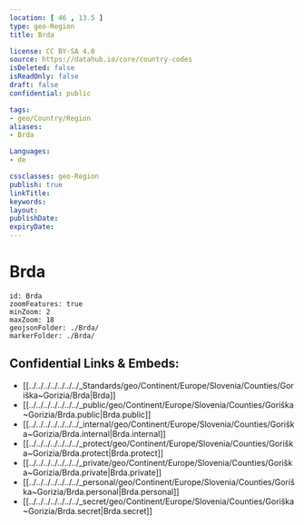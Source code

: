```yaml
---
location: [ 46 , 13.5 ] 
type: geo-Region
title: Brda

license: CC BY-SA 4.0
source: https://datahub.io/core/country-codes
isDeleted: false
isReadOnly: false
draft: false
confidential: public

tags:
- geo/Country/Region
aliases:
- Brda

Languages:
- de

cssclasses: geo-Region
publish: true
linkTitle: 
keywords: 
layout: 
publishDate: 
expiryDate: 
---
```


# Brda

```leaflet
id: Brda
zoomFeatures: true 
minZoom: 2 
maxZoom: 18
geojsonFolder: ./Brda/
markerFolder: ./Brda/
```


## Confidential Links & Embeds: 
- [[../../../../../../../_Standards/geo/Continent/Europe/Slovenia/Counties/Goriška~Gorizia/Brda|Brda]] 
- [[../../../../../../../_public/geo/Continent/Europe/Slovenia/Counties/Goriška~Gorizia/Brda.public|Brda.public]] 
- [[../../../../../../../_internal/geo/Continent/Europe/Slovenia/Counties/Goriška~Gorizia/Brda.internal|Brda.internal]] 
- [[../../../../../../../_protect/geo/Continent/Europe/Slovenia/Counties/Goriška~Gorizia/Brda.protect|Brda.protect]] 
- [[../../../../../../../_private/geo/Continent/Europe/Slovenia/Counties/Goriška~Gorizia/Brda.private|Brda.private]] 
- [[../../../../../../../_personal/geo/Continent/Europe/Slovenia/Counties/Goriška~Gorizia/Brda.personal|Brda.personal]] 
- [[../../../../../../../_secret/geo/Continent/Europe/Slovenia/Counties/Goriška~Gorizia/Brda.secret|Brda.secret]] 


